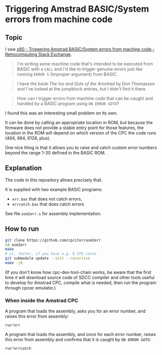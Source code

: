 # Triggering Amstrad BASIC/System errors from machine code

## Topic

I saw [z80 - Triggering Amstrad BASIC/System errors from machine code - Retrocomputing Stack Exchange](https://retrocomputing.stackexchange.com/questions/30650/triggering-amstrad-basic-system-errors-from-machine-code).

> I'm writing some machine code that's intended to be executed from BASIC with a `CALL` and I'd like to trigger genuine errors just like running `ERROR 5` (Improper argument) from BASIC.

> I have the book *The Ins and Outs of the Amstrad* by Don Thomasson and I've looked at the jumpblock entries, but I didn't find it there.

> How can I trigger errors from machine code that can be caught and handled by a BASIC program using `ON ERROR GOTO`?

I found this was an interesting small problem on its own.

It can be done by calling an appropriate location in ROM, but because the firmware does not provide a stable entry point for those features, the location in the ROM will depend on which version of the CPC the code runs (464, 664, 6128, plus).

One nice thing is that it allows you to raise and catch custom error numbers beyond the range 1-30 defined in the BASIC ROM.

## Explanation

The code in this repository allows precisely that.

It is supplied with two example BASIC programs:

* `err.bas` that does not catch errors,
* `errcatch.bas` that does catch errors

See file `asm2err.s` for assembly implementation.

## How to run

``` bash
git clone https://github.com/cpcitor/asm2err
cd asm2err
make
# or, faster, if you have e.g. 8 CPU cores
git submodule update --init --recursive
make -j8
```

(If you don't know how cpc-dev-tool-chain works, be aware that the first time it will download source code of SDCC compiler and other tools useful to develop for Amstrad CPC, compile what is needed, then run the program through cpcec emulator.)

### When inside the Amstrad CPC

A program that loads the assembly, asks you for an error number, and raises this error from assembly:

```
run"err
```

A program that loads the assembly, and once for each error number, raises this error from assembly and confirms that it is caught by `ON ERROR GOTO`:

```
run"errcatch
```
